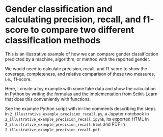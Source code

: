 # Gender classification and calculating precision, recall, and f1-score to compare two different classification methods
This is an illustrative example of how we can compare gender classification predicted by a machine, algorithm, or method with the reported gender.

We would need to calculate precision, recall, and f1-score to show the coverage, completeness, and relative comparison of these two measures, i.e., f1-score.

Here, I create a toy example with some fake data and show the calculation in Python by writing the formulas and the implementation from Scikit-Learn that does this conveniently with functions.

See the example Python script with in-line comments describing the steps in `2_illustrative_example_precision_recall.py`, a Jupyter notebook in `2_illustrative_example_precision_recall.ipynb`, its exported HTML in `2_illustrative_example_precision_recall.html` and PDF in `2_illustrative_example_precision_recall.pdf`.
